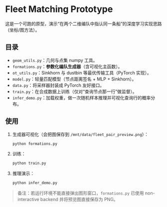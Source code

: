 
# Fleet Matching Prototype

这是一个可跑的原型，演示“在两个二维编队中指认同一条船”的深度学习实现思路（坐标/图方法）。

## 目录
- `geom_utils.py`：几何与点集 numpy 工具。
- `formations.py`：**参数化编队生成器**（含可视化主函数）。
- `ot_utils.py`：Sinkhorn 与 dustbin 等最优传输工具（PyTorch 实现）。
- `model.py`：轻量匹配模型（节点距离签名 + MLP + Sinkhorn）。
- `data.py`：将采样器封装成 PyTorch 友好接口。
- `train.py`：在合成数据上训练（仅对“查询节点那一行”做监督）。
- `infer_demo.py`：加载权重，做一次随机样本推理并可视化查询行的概率分布。

## 使用
1. 生成器可视化（会把图保存到 `/mnt/data/fleet_pair_preview.png`）：
   ```bash
   python formations.py
   ```

2. 训练：
   ```bash
   python train.py
   ```

3. 推理演示：
   ```bash
   python infer_demo.py
   ```

> 备注：若运行环境不能直接弹出图形窗口，`formations.py` 已使用 non-interactive backend 并将预览图直接保存为 PNG。
